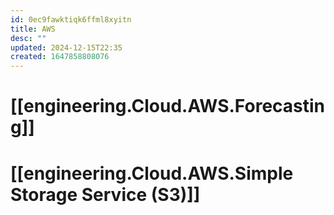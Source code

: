 ```yaml
---
id: 0ec9fawktiqk6ffml8xyitn
title: AWS
desc: ""
updated: 2024-12-15T22:35
created: 1647858808076
---
```

# [[engineering.Cloud.AWS.Forecasting]]

# [[engineering.Cloud.AWS.Simple Storage Service (S3)]]

